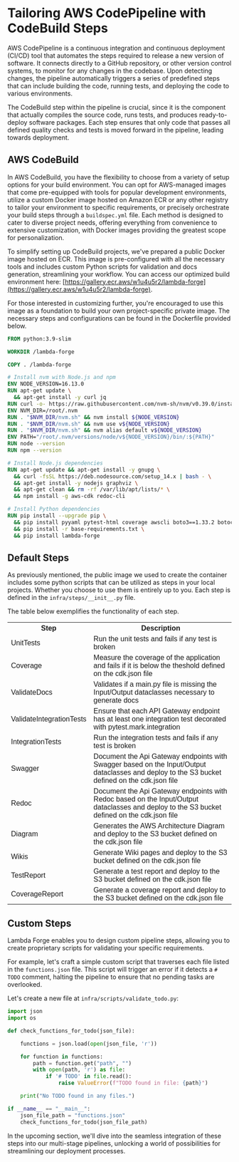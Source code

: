 # Tailoring AWS CodePipeline with CodeBuild Steps

AWS CodePipeline is a continuous integration and continuous deployment (CI/CD) tool that automates the steps required to release a new version of software. It connects directly to a GitHub repository, or other version control systems, to monitor for any changes in the codebase. Upon detecting changes, the pipeline automatically triggers a series of predefined steps that can include building the code, running tests, and deploying the code to various environments.

The CodeBuild step within the pipeline is crucial, since it is the component that actually compiles the source code, runs tests, and produces ready-to-deploy software packages. Each step ensures that only code that passes all defined quality checks and tests is moved forward in the pipeline, leading towards deployment.

## AWS CodeBuild

In AWS CodeBuild, you have the flexibility to choose from a variety of setup options for your build environment. You can opt for AWS-managed images that come pre-equipped with tools for popular development environments, utilize a custom Docker image hosted on Amazon ECR or any other registry to tailor your environment to specific requirements, or precisely orchestrate your build steps through a `buildspec.yml` file. Each method is designed to cater to diverse project needs, offering everything from convenience to extensive customization, with Docker images providing the greatest scope for personalization.

To simplify setting up CodeBuild projects, we've prepared a public Docker image hosted on ECR. This image is pre-configured with all the necessary tools and includes custom Python scripts for validation and docs generation, streamlining your workflow. You can access our optimized build environment here: [https://gallery.ecr.aws/w1u4u5r2/lambda-forge](https://gallery.ecr.aws/w1u4u5r2/lambda-forge).

For those interested in customizing further, you're encouraged to use this image as a foundation to build your own project-specific private image. The necessary steps and configurations can be found in the Dockerfile provided below.

```Dockerfile title="Dockerfile"
FROM python:3.9-slim

WORKDIR /lambda-forge

COPY . /lambda-forge

# Install nvm with Node.js and npm
ENV NODE_VERSION=16.13.0
RUN apt-get update \
  && apt-get install -y curl jq
RUN curl -o- https://raw.githubusercontent.com/nvm-sh/nvm/v0.39.0/install.sh | bash
ENV NVM_DIR=/root/.nvm
RUN . "$NVM_DIR/nvm.sh" && nvm install ${NODE_VERSION}
RUN . "$NVM_DIR/nvm.sh" && nvm use v${NODE_VERSION}
RUN . "$NVM_DIR/nvm.sh" && nvm alias default v${NODE_VERSION}
ENV PATH="/root/.nvm/versions/node/v${NODE_VERSION}/bin/:${PATH}"
RUN node --version
RUN npm --version

# Install Node.js dependencies
RUN apt-get update && apt-get install -y gnupg \
  && curl -fsSL https://deb.nodesource.com/setup_14.x | bash - \
  && apt-get install -y nodejs graphviz \
  && apt-get clean && rm -rf /var/lib/apt/lists/* \
  && npm install -g aws-cdk redoc-cli

# Install Python dependencies
RUN pip install --upgrade pip \
  && pip install pyyaml pytest-html coverage awscli boto3==1.33.2 botocore==1.33.2 \
  && pip install -r base-requirements.txt \
  && pip install lambda-forge
```

## Default Steps

As previously mentioned, the public image we used to create the container includes some python scripts that can be utilized as steps in your local projects. Whether you choose to use them is entirely up to you. Each step is defined in the `infra/steps/__init__.py` file.

The table below exemplifies the functionality of each step.

<!DOCTYPE html>
<html>
<head>
<style>
table {
  font-family: arial, sans-serif;
  border-collapse: collapse;
  width: 100%;
}

td, th {
border: 1px solid #dddddd;
text-align: left;
padding: 8px;
}

tr:nth-child(even) {
background-color: #dddddd;
}
</style>

</head>
<body>

<table>
  <tr>
    <th>Step</th>
    <th>Description</th>
  </tr>
  <tr>
    <td>UnitTests</td>
    <td>Run the unit tests and fails if any test is broken</td>
  </tr>
  <tr>
    <td>Coverage</td>
    <td>Measure the coverage of the application and fails if it is below the theshold defined on the cdk.json file</td>
  </tr>
  <tr>
    <td>ValidateDocs</td>
    <td>Validates if a main.py file is missing the Input/Output dataclasses necessary to generate docs</td>
  </tr>
  <tr>
    <td>ValidateIntegrationTests</td>
    <td>Ensure that each API Gateway endpoint has at least one integration test decorated with pytest.mark.integration</td>
  </tr>
  <tr>
    <td>IntegrationTests</td>
    <td>Run the integration tests and fails if any test is broken</td>
  </tr>
  <tr>
    <td>Swagger</td>
    <td>Document the Api Gateway endpoints with Swagger based on the Input/Output dataclasses and deploy to the S3 bucket defined on the cdk.json file</td>
  </tr>
  <tr>
    <td>Redoc</td>
    <td>Document the Api Gateway endpoints with Redoc based on the Input/Output dataclasses and deploy to the S3 bucket defined on the cdk.json file</td>
  </tr>
  <tr>
    <td>Diagram</td>
    <td>Generates the AWS Architecture Diagram and deploy to the S3 bucket defined on the cdk.json file</td>
  </tr>
  <tr>
    <td>Wikis</td>
    <td>Generate Wiki pages and deploy to the S3 bucket defined on the cdk.json file</td>
  </tr>
  <tr>
    <td>TestReport</td>
    <td>Generate a test report and deploy to the S3 bucket defined on the cdk.json file</td>
  </tr>
  <tr>
    <td>CoverageReport</td>
    <td>Generate a coverage report and deploy to the S3 bucket defined on the cdk.json file</td>
  </tr>
</table>

</body>
</html>

## Custom Steps

Lambda Forge enables you to design custom pipeline steps, allowing you to create proprietary scripts for validating your specific requirements.

For example, let's craft a simple custom script that traverses each file listed in the `functions.json` file. This script will trigger an error if it detects a `# TODO` comment, halting the pipeline to ensure that no pending tasks are overlooked.

Let's create a new file at `infra/scripts/validate_todo.py`:

```python title="infra/scripts/validate_todo.py"
import json
import os

def check_functions_for_todo(json_file):

    functions = json.load(open(json_file, 'r'))

    for function in functions:
        path = function.get("path", "")
        with open(path, 'r') as file:
            if '# TODO' in file.read():
                raise ValueError(f"TODO found in file: {path}")

    print("No TODO found in any files.")

if __name__ == "__main__":
    json_file_path = "functions.json"
    check_functions_for_todo(json_file_path)
```

In the upcoming section, we'll dive into the seamless integration of these steps into our multi-stage pipelines, unlocking a world of possibilities for streamlining our deployment processes.
